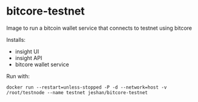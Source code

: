 # bitcore-testnet
Image to run a bitcoin wallet service that connects to testnet using bitcore

Installs:
* insight UI
* insight API
* bitcore wallet service

Run with:

`docker run --restart=unless-stopped -P -d --network=host -v /root/testnode --name testnet jeshan/bitcore-testnet`


